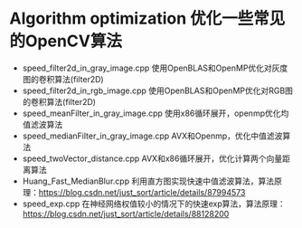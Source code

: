 ﻿# Algorithm optimization 优化一些常见的OpenCV算法

- speed_filter2d_in_gray_image.cpp 使用OpenBLAS和OpenMP优化对灰度图的卷积算法(filter2D)
- speed_filter2d_in_rgb_image.cpp 使用OpenBLAS和OpenMP优化对RGB图的卷积算法(filter2D)
- speed_meanFilter_in_gray_image.cpp 使用x86循环展开，openmp优化均值滤波算法
- speed_medianFilter_in_gray_image.cpp AVX和Openmp，优化中值滤波算法
- speed_twoVector_distance.cpp AVX和x86循环展开，优化计算两个向量距离算法
- Huang_Fast_MedianBlur.cpp 利用直方图实现快速中值滤波算法，算法原理：https://blog.csdn.net/just_sort/article/details/87994573
- speed_exp.cpp 在神经网络权值较小的情况下的快速exp算法，算法原理：https://blog.csdn.net/just_sort/article/details/88128200